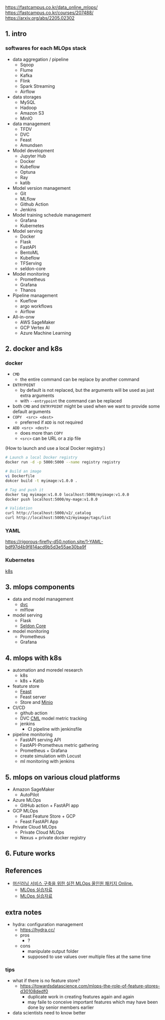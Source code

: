 https://fastcampus.co.kr/data_online_mlops/
https://fastcampus.co.kr/courses/207488/
https://arxiv.org/abs/2205.02302

## 1. intro

### softwares for each MLOps stack

- data aggregation / pipeline
  - Sqoop
  - Flume
  - Kafka
  - Flink
  - Spark Streaming
  - Airflow
- data storages
  - MySQL
  - Hadoop
  - Amazon S3
  - MinIO
- data management
  - TFDV
  - DVC
  - Feast
  - Amundsen
- Model development
  - Jupyter Hub
  - Docker
  - Kubeflow
  - Optuna
  - Ray
  - katib
- Model version management
  - Git
  - MLflow
  - Github Action
  - Jenkins
- Model training schedule management
  - Grafana
  - Kubernetes
- Model serving
  - Docker
  - Flask
  - FastAPI
  - BentoML
  - Kubeflow
  - TFServing
  - seldon-core
- Model monitoring
  - Prometheus
  - Grafana
  - Thanos
- Pipeline management
  - Kueflow
  - argo workflows
  - Airflow
- All-in-onw
  - AWS SageMaker
  - GCP Vertex AI
  - Azure Machine Learning

## 2. docker and k8s

### docker

- `CMD`
  - the entire command can be replace by another command
- `ENTRYPOINT`
  - by default is not replaced, but the arguments will be used as just extra arguments
  - with `--entrypoint` the command can be replaced
- both `CMD` and `ENTRYPOINT` might be used when we want to provide some default arguments
- `COPY  <src> <dest>`
  - preferred if `ADD` is not required
- `ADD <src> <dest>`
  - does more than `COPY`
  - `<src>` can be URL or a zip file

(How to launch and use a local Docker registry.)

```bash
# Launch a local Docker registry
docker run -d -p 5000:5000 --name registry registry

# Build an image
vi Dockerfile
dokcer build -t myimage:v1.0.0 .

# Tag and push it
docker tag myimage:v1.0.0 localhost:5000/myimage:v1.0.0
docker push localhost:5000/my-mage:v1.0.0

# Validation
curl http://localhost:5000/v2/_catalog
curl http://localhost:5000/v2/myimage/tags/list
```

### YAML

https://rigorous-firefly-d50.notion.site/1-YAML-bdf97d4b9f814acd9b5d3e55ae30ba9f

### Kubernetes

[k8s](./kubernetes.md)

## 3. mlops components

- data and model management
  - [dvc](https://dvc.org/)
  - mlflow
- model serving
  - Flask
  - [Seldon Core](https://github.com/SeldonIO/seldon-core/)
- model monitoring
   - Prometheus
   - Grafana

## 4. mlops with k8s

- automation and moredel research
  - k8s
  - k8s + Katib
- feature store
  - [Feast](https://feast.dev/)
  - Feast server
  - Store and [Minio](https://min.io/)
- CI/CD
  - github action
  - DVC [CML](https://cml.dev/) model metric tracking
  - jenkins
    - CI pipeline with jenkinsfile
- pipeline monitoring
  - FastAPI serving API
  - FastAPI-Prometheus metric gathering
  - Prometheus + Grafana
  - create simulation with Locust
  - ml monitoring with jenkins

## 5. mlops on various cloud platforms

- Amazon SageMaker
  - AutoPilot
- Azure MLOps
  - GitHub action + FastAPI app
- GCP MLOps
  - Feast Feature Store + GCP
  - Feast FastAPI App
- Private Cloud MLOps
  - Private Cloud MLOps
  - Nexus + private docker registry

## 6. Future works

## References

- [머신러닝 서비스 구축을 위한 실전 MLOps 올인원 패키지 Online.](https://fastcampus.co.kr/courses/207488)
  - [MLOps 실습자료](https://sour-source-3a5.notion.site/MLOps-b5c20da66b5a407b83e8097d82329f98)
  - [MLOps 실습자료](https://rigorous-firefly-d50.notion.site/MLOps-486a7bcd320b4e9f93a70b5691b88dd1)

## extra notes

- hydra: configuration management
  - https://hydra.cc/
  - pros
    - ?
  - cons
    - manipulate output folder
    - supposed to use values over multiple files at the same time

### tips

- what if there is no feature store?
  - https://towardsdatascience.com/mlops-the-role-of-feature-stores-d30108dedf0
    - duplicate work in creating features again and again
    - may faile to conceive important features which may have been done by senior members earlier
- data scientists need to know better
